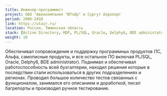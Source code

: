 ```yaml
---
title: Инженер-программист
project: ОАО "Авиакомпания "ЮТэйр" и Сургут Аэропорт
period: 2006-2018
link: https://utair.ru/
location: Россия, Тюменская область
stack: [Active Directory, RDP, PL/SQL, Oracle, Delphy6, BDE administator, Альфа, 1С]
weight: 10
---
```


Обеспичивал сопровождение и поддержку программных продуктов (1С, Альфа, самописные продукты, и все остальное ПО включая PL/SQL, Oracle, Delphy6, BDE administrator).
Поднимал и обеспечивал работоспособность всей бухгалтерии, находил решения которые в последствии стали использоваться в других подразделениях и регионах.
Проводил большое количество тестов связанных с функционалом, занимался его описанием и доработкой, писал багрепорты и производил ручное тестирование.